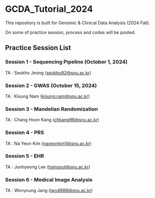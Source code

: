 # GCDA_Tutorial_2024

This repository is built for Genomic & Clinical Data Analysis (2024 Fall).

On some of practice session, process and codes will be posted.

## Practice Session List
### Session 1 - Sequencing Pipeline (October 1, 2024)
TA : Seokho Jeong (seokho92@snu.ac.kr)

### Session 2 - GWAS (October 15, 2024)
TA : Kisung Nam (kisung.nam@snu.ac.kr)

### Session 3 - Mandelian Randomization
TA : Chang Hoon Kang (chkang96@snu.ac.kr)

### Session 4 - PRS
TA : Na Yeon Kim (nayeonkim1@snu.ac.kr)

### Session 5 - EHR
TA : Junhyeong Lee (lrainsoul@snu.ac.kr)

### Session 6 - Medical Image Analysis
TA : Wonyoung Jang (jwy4888@snu.ac.kr)
